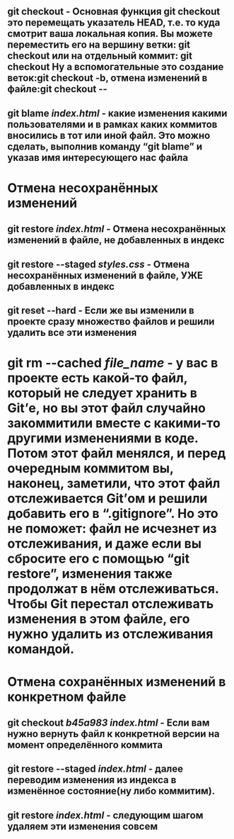 ## git checkout - Основная функция git checkout это перемещать указатель HEAD, т.е. то куда смотрит ваша локальная копия. Вы можете переместить его на вершину ветки: git checkout <branch> или на отдельный коммит: git checkout <sha>Ну а вспомогательные это создание веток:git checkout -b, отмена изменений в файле:git checkout -- <file>

## git blame *index.html*    - какие изменения какими пользователями и в рамках каких коммитов вносились в тот или иной файл. Это можно сделать, выполнив команду “git blame” и указав имя интересующего нас файла


# Отмена несохранённых изменений

## git restore *index.html*  - Отмена несохранённых изменений в файле, не добавленных в индекс
## git restore --staged *styles.css* - Отмена несохранённых изменений в файле,  УЖЕ добавленных в индекс
## git reset --hard  - Если же вы изменили в проекте сразу множество файлов и решили удалить все эти изменения

# git rm --cached *file_name*  - у вас в проекте есть какой-то файл, который не следует хранить в Git’е, но вы этот файл случайно закоммитили вместе с какими-то другими изменениями в коде. Потом этот файл менялся, и перед очередным коммитом вы, наконец, заметили, что этот файл отслеживается Git’ом и решили добавить его в “.gitignore”. Но это не поможет: файл не исчезнет из отслеживания, и даже если вы сбросите его с помощью “git restore”, изменения также продолжат в нём отслеживаться. Чтобы Git перестал отслеживать изменения в этом файле, его нужно удалить из отслеживания командой.

# Отмена сохранённых изменений в конкретном файле
## git checkout *b45a983 index.html* - Если вам нужно вернуть файл к конкретной версии на момент определённого коммита
## git restore --staged *index.html* - далее переводим изменения из индекса в изменённое состояние(ну либо коммитим).
## git restore *index.html* - следующим шагом удаляем эти изменения совсем 


